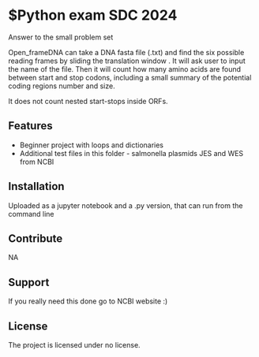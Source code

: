 $Python exam SDC 2024
========
Answer to the small problem set

Open_frameDNA can take a DNA fasta file (.txt) and find the six possible reading frames by sliding the translation window .
It will ask user to input the name of the file.
Then it will count how many amino acids are found between start and stop codons, 
including a small summary of the potential coding regions number and size. 
 
It does not count nested start-stops inside ORFs.


Features
--------

- Beginner project with loops and dictionaries
- Additional test files in this folder - salmonella plasmids JES and WES from NCBI

Installation
------------
Uploaded as a jupyter notebook and a .py version, that can run from the command line


Contribute
----------
NA

Support
-------
If you really need this done go to NCBI website :) 

License
-------

The project is licensed under no license. 
